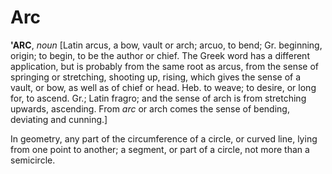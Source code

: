 # Arc

**'ARC**, _noun_ \[Latin arcus, a bow, vault or arch; arcuo, to bend; Gr. beginning, origin; to begin, to be the author or chief. The Greek word has a different application, but is probably from the same root as arcus, from the sense of springing or stretching, shooting up, rising, which gives the sense of a vault, or bow, as well as of chief or head. Heb. to weave; to desire, or long for, to ascend. Gr.; Latin fragro; and the sense of arch is from stretching upwards, ascending. From _arc_ or arch comes the sense of bending, deviating and cunning.\]

In geometry, any part of the circumference of a circle, or curved line, lying from one point to another; a segment, or part of a circle, not more than a semicircle.